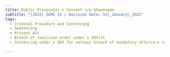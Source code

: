 ```yaml
---
title: Public Prosecutor v Vincent s/o Shanmugam
subtitle: "[2022] SGMC 11 / Decision Date: 31\_January\_2022"
tags:
  - Criminal Procedure and Sentencing
  - Sentencing
  - Prisons Act
  - Breach of remission order under s 50V(3)
  - Sentencing under s 50Y for serious breach of mandatory aftercare condition

---
```


